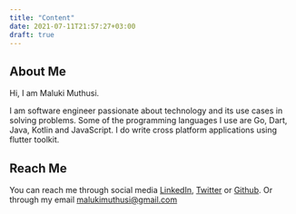```yaml
---
title: "Content"
date: 2021-07-11T21:57:27+03:00
draft: true
---
```


## About Me

Hi, I am Maluki Muthusi.

I am software engineer passionate about technology and its use cases in solving problems.
Some of the programming languages I use are Go, Dart, Java, Kotlin and JavaScript.
I do write cross platform applications using flutter toolkit.

## Reach Me

You can reach me through social media [LinkedIn](https://www.linkedin.com/in/maluki-muthusi/), [Twitter](https://twitter.com/MalukiMuthusi) or [Github](https://github.com/MalukiMuthusi). Or through my email [malukimuthusi@gmail.com](malukimuthusi@gmail.com)
